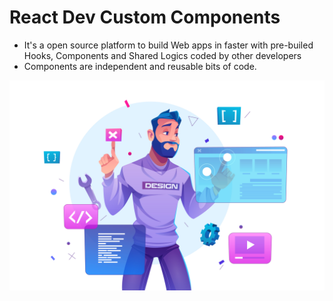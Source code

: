 # React Dev Custom Components

- It's a open source platform to build Web apps in faster with pre-builed Hooks, Components and Shared Logics coded by other developers
- Components are independent and reusable bits of code.

<img src="./stories/assets/arangemen.jpg" alt="Arrangement" />
